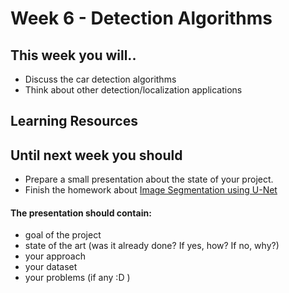 # Week 6 - Detection Algorithms

## This week you will..

* Discuss the car detection algorithms
* Think about other detection/localization applications

## Learning Resources

## Until next week you should

* Prepare a small presentation about the state of your project.&#x20;
* Finish the homework about [Image Segmentation using U-Net](https://www.coursera.org/learn/convolutional-neural-networks/programming/omqTR/image-segmentation-with-u-net)

#### The presentation should contain:

* goal of the project
* state of the art (was it already done? If yes, how? If no, why?)
* your approach
* your dataset
* your problems (if any :D )
